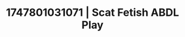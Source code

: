 ---
categories:
- Ass worship
- Femdom wrestling
- Respectful sex
- BookTok after dark
- Interactive NSFW
image: /assets/images/1747801031071.jpg
layout: post
seo:
  description: Featured content with sensual Scat Fetish, ABDL Play. HD images available.
  keywords: Scat Fetish, ABDL Play
  og_image: /assets/images/1747801031071.jpg
  schema_type: VisualArtwork
tags:
- ABDL Play
- '#1747801031071'
- Scat Fetish
title: 1747801031071 | Scat Fetish ABDL Play
---